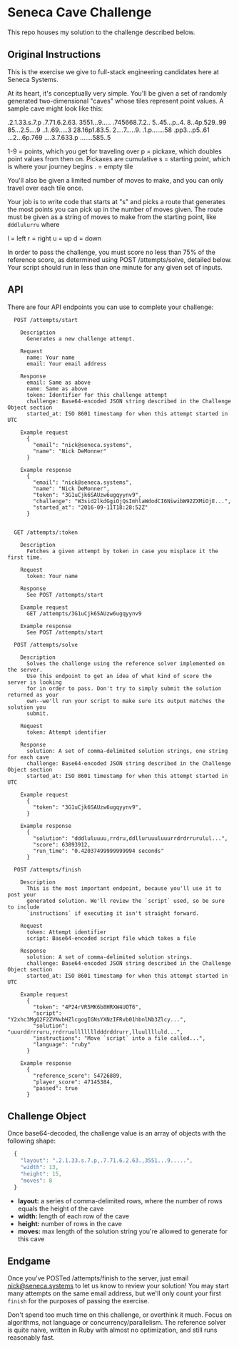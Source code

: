 # Seneca Cave Challenge

This repo houses my solution to the challenge described below.

## Original Instructions

This is the exercise we give to full-stack engineering candidates here at Seneca Systems.

At its heart, it's conceptually very simple. You'll be given a set of randomly generated
two-dimensional "caves" whose tiles represent point values. A sample cave might look like
this:

.2.1.33.s.7.p
.7.71.6.2.63.
3551...9.....
.745668.7.2..
5..45...p..4.
8..4p.529..99
85...2.5....9
..1..69.....3
28.16p1.83.5.
2....7.....9.
.1.p.......58
.pp3...p5..61
...2...6p.769
....3.7.633.p
.......585..5

1-9 = points, which you get for traveling over
p   = pickaxe, which doubles point values from then on. Pickaxes are cumulative
s   = starting point, which is where your journey begins
.   = empty tile

You'll also be given a limited number of moves to make, and you can only travel
over each tile once.

Your job is to write code that starts at "s" and picks a route that generates the most
points you can pick up in the number of moves given. The route must be given as a string
of moves to make from the starting point, like `dddlulurru` where

l = left
r = right
u = up
d = down

In order to pass the challenge, you must score no less than 75% of the reference score,
as determined using POST /attempts/solve, detailed below. Your script should run in less
than one minute for any given set of inputs.

## API

There are four API endpoints you can use to complete your challenge:

```
  POST /attempts/start

    Description
      Generates a new challenge attempt.

    Request
      name: Your name
      email: Your email address

    Response
      email: Same as above
      name: Same as above
      token: Identifier for this challenge attempt
      challenge: Base64-encoded JSON string described in the Challenge Object section
      started_at: ISO 8601 timestamp for when this attempt started in UTC

    Example request
      {
        "email": "nick@seneca.systems",
        "name": "Nick DeMonner"
      }

    Example response
      {
        "email": "nick@seneca.systems",
        "name": "Nick DeMonner",
        "token": "3G1uCjk6SAUzw6ugqyynv9",
        "challenge": "W3sid2lkdGgiOjQsImhlaWdodCI6NiwibW92ZXMiOjE...",
        "started_at": "2016-09-11T18:28:52Z"
      }

```

```

  GET /attempts/:token

    Description
      Fetches a given attempt by token in case you misplace it the first time.

    Request
      token: Your name

    Response
      See POST /attempts/start

    Example request
      GET /attempts/3G1uCjk6SAUzw6ugqyynv9

    Example response
      See POST /attempts/start

```

```
  POST /attempts/solve

    Description
      Solves the challenge using the reference solver implemented on the server.
      Use this endpoint to get an idea of what kind of score the server is looking
      for in order to pass. Don't try to simply submit the solution returned as your
      own--we'll run your script to make sure its output matches the solution you
      submit.

    Request
      token: Attempt identifier

    Response
      solution: A set of comma-delimited solution strings, one string for each cave
      challenge: Base64-encoded JSON string described in the Challenge Object section
      started_at: ISO 8601 timestamp for when this attempt started in UTC

    Example request
      {
        "token": "3G1uCjk6SAUzw6ugqyynv9",
      }

    Example response
      {
        "solution": "dddluluuuu,rrdru,ddlluruuuluuurrdrdrrurulul...",
        "score": 63893912,
        "run_time": "0.42037499999999994 seconds"
      }

```

```
  POST /attempts/finish

    Description
      This is the most important endpoint, because you'll use it to post your
      generated solution. We'll review the `script` used, so be sure to include
      `instructions` if executing it isn't straight forward.

    Request
      token: Attempt identifier
      script: Base64-encoded script file which takes a file

    Response
      solution: A set of comma-delimited solution strings.
      challenge: Base64-encoded JSON string described in the Challenge Object section
      started_at: ISO 8601 timestamp for when this attempt started in UTC

    Example request
      {
        "token": "4P24rVR5MK6b8HRXW4UOT6",
        "script": "Y2xhc3MgQ2F2ZVNvbHZlcgogIGNsYXNzIFRvb01hbnlNb3Zlcy...",
        "solution": "uuurddrrruru,rrdrruullllllldddrddrurr,lluulllluld...",
        "instructions": "Move `script` into a file called...",
        "language": "ruby"
      }

    Example response
      {
        "reference_score": 54726889,
        "player_score": 47145384,
        "passed": true
      }
```

## Challenge Object

Once base64-decoded, the challenge value is an array of objects with the following shape:


```javascript
  {
    "layout": ".2.1.33.s.7.p,.7.71.6.2.63.,3551...9.....",
    "width": 13,
    "height": 15,
    "moves": 8
  }
```

 - **layout:** a series of comma-delimited rows, where the number of rows equals the height of the cave
  - **width:** length of each row of the cave
  - **height:** number of rows in the cave
  - **moves:** max length of the solution string you're allowed to generate for this cave

## Endgame

Once you've POSTed /attempts/finish to the server, just email nick@seneca.systems
to let us know to review your solution! You may start many attempts on the same email
address, but we'll only count your first `finish` for the purposes of passing the
exercise.

Don't spend too much time on this challenge, or overthink it much. Focus on algorithms,
not language or concurrency/parallelism. The reference solver is quite naive, written in
Ruby with almost no optimization, and still runs reasonably fast.